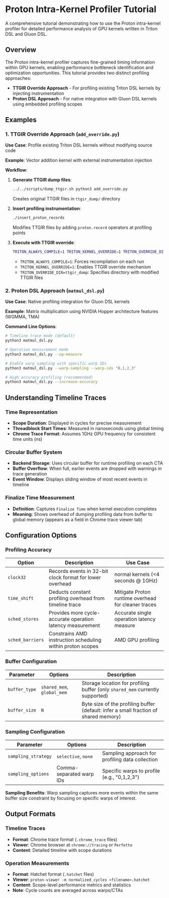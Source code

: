 # Proton Intra-Kernel Profiler Tutorial

A comprehensive tutorial demonstrating how to use the Proton intra-kernel profiler for detailed performance analysis of GPU kernels written in Triton DSL and Gluon DSL.

## Overview

The Proton intra-kernel profiler captures fine-grained timing information within GPU kernels, enabling performance bottleneck identification and optimization opportunities. This tutorial provides two distinct profiling approaches:

- **TTGIR Override Approach** - For profiling existing Triton DSL kernels by injecting instrumentation
- **Proton DSL Approach** - For native integration with Gluon DSL kernels using embedded profiling scopes

## Examples

### 1. TTGIR Override Approach (`add_override.py`)

**Use Case**: Profile existing Triton DSL kernels without modifying source code

**Example**: Vector addition kernel with external instrumentation injection

**Workflow**:
1. **Generate TTGIR dump files**:
   ```bash
   ../../scripts/dump_ttgir.sh python3 add_override.py
   ```
   Creates original TTGIR files in `ttgir_dump/` directory

2. **Insert profiling instrumentation**:
   ```bash
   ./insert_proton_records
   ```
   Modifies TTGIR files by adding `proton.record` operators at profiling points

3. **Execute with TTGIR override**:
   ```bash
   TRITON_ALWAYS_COMPILE=1 TRITON_KERNEL_OVERRIDE=1 TRITON_OVERRIDE_DIR=ttgir_dump python3 add_override.py
   ```
   - `TRITON_ALWAYS_COMPILE=1`: Forces recompilation on each run
   - `TRITON_KERNEL_OVERRIDE=1`: Enables TTGIR override mechanism
   - `TRITON_OVERRIDE_DIR=ttgir_dump`: Specifies directory with modified TTGIR files

### 2. Proton DSL Approach (`matmul_dsl.py`)

**Use Case**: Native profiling integration for Gluon DSL kernels

**Example**: Matrix multiplication using NVIDIA Hopper architecture features (WGMMA, TMA)


**Command Line Options**:
```bash
# Timeline trace mode (default)
python3 matmul_dsl.py

# Operation measurement mode
python3 matmul_dsl.py --op-measure

# Enable warp sampling with specific warp IDs
python3 matmul_dsl.py --warp-sampling --warp-ids "0,1,2,3"

# High accuracy profiling (recommended)
python3 matmul_dsl.py --increase-accuracy
```

## Understanding Timeline Traces

### Time Representation
- **Scope Duration**: Displayed in cycles for precise measurement
- **Threadblock Start Times**: Measured in nanoseconds using global timing
- **Chrome Trace Format**: Assumes 1GHz GPU frequency for consistent time units (ns)

### Circular Buffer System
- **Backend Storage**: Uses circular buffer for runtime profiling on each CTA
- **Buffer Overflow**: When full, earlier events are dropped with warnings in trace generation
- **Event Window**: Displays sliding window of most recent events in timeline

### Finalize Time Measurement
- **Definition**: Captures `Finalize Time` when kernel execution completes
- **Meaning**: Shows overhead of dumping profiling data from buffer to global memory (appears as a field in Chrome trace viewer tab)

## Configuration Options

### Profiling Accuracy

| Option | Description | Use Case |
|--------|-------------|----------|
| `clock32` | Records events in 32-bit clock format for lower overhead | normal kernels (<4 seconds @ 1GHz) |
| `time_shift` | Deducts constant profiling overhead from timeline trace | Mitigate Proton runtime overhead for cleaner traces |
| `sched_stores` | Provides more cycle-accurate operation latency measurement | Accurate single operation latency measure |
| `sched_barriers` | Constrains AMD instruction scheduling within proton scopes | AMD GPU profiling |

### Buffer Configuration

| Parameter | Options | Description |
|-----------|---------|-------------|
| `buffer_type` | `shared_mem`, `global_mem` | Storage location for profiling buffer (only `shared_mem` currently supported) |
| `buffer_size` | `N` | Byte size of the profiling buffer (default: infer a small fraction of shared memory) |

### Sampling Configuration

| Parameter | Options | Description |
|-----------|---------|-------------|
| `sampling_strategy` | `selective`, `none` | Sampling approach for profiling data collection |
| `sampling_options` | Comma-separated warp IDs | Specific warps to profile (e.g., "0,1,2,3") |

**Sampling Benefits**: Warp sampling captures more events within the same buffer size constraint by focusing on specific warps of interest.

## Output Formats

### Timeline Traces
- **Format**: Chrome trace format (`.chrome_trace` files)
- **Viewer**: Chrome browser at `chrome://tracing` or `Perfetto`
- **Content**: Detailed timeline with scope durations

### Operation Measurements
- **Format**: Hatchet format (`.hatchet` files)
- **Viewer**: `proton-viewer -m normalized_cycles <filename>.hatchet`
- **Content**: Scope-level performance metrics and statistics
- **Note**: Cycle counts are averaged across warps/CTAs
